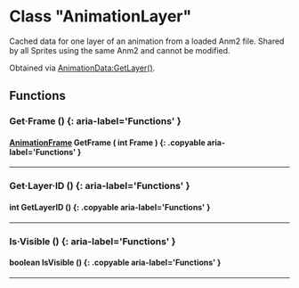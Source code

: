 # Class "AnimationLayer"

Cached data for one layer of an animation from a loaded Anm2 file. Shared by all Sprites using the same Anm2 and cannot be modified.

Obtained via [AnimationData:GetLayer()](AnimationData.md#getlayer).

## Functions

### Get·Frame () {: aria-label='Functions' }
#### [AnimationFrame](AnimationFrame.md) GetFrame ( int Frame ) {: .copyable aria-label='Functions' }

___
### Get·Layer·ID () {: aria-label='Functions' }
#### int GetLayerID () {: .copyable aria-label='Functions' }

___
### Is·Visible () {: aria-label='Functions' }
#### boolean IsVisible () {: .copyable aria-label='Functions' }

___

